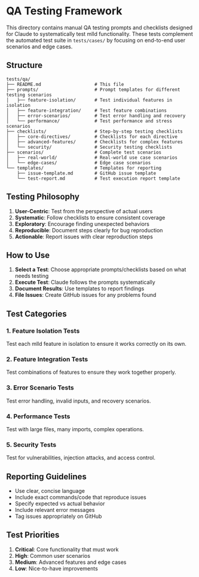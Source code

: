 # QA Testing Framework

This directory contains manual QA testing prompts and checklists designed for Claude to systematically test mlld functionality. These tests complement the automated test suite in `tests/cases/` by focusing on end-to-end user scenarios and edge cases.

## Structure

```
tests/qa/
├── README.md                    # This file
├── prompts/                     # Prompt templates for different testing scenarios
│   ├── feature-isolation/       # Test individual features in isolation
│   ├── feature-integration/     # Test feature combinations
│   ├── error-scenarios/         # Test error handling and recovery
│   └── performance/             # Test performance and stress scenarios
├── checklists/                  # Step-by-step testing checklists
│   ├── core-directives/         # Checklists for each directive
│   ├── advanced-features/       # Checklists for complex features
│   └── security/                # Security testing checklists
├── scenarios/                   # Complete test scenarios
│   ├── real-world/              # Real-world use case scenarios
│   └── edge-cases/              # Edge case scenarios
└── templates/                   # Templates for reporting
    ├── issue-template.md        # GitHub issue template
    └── test-report.md           # Test execution report template
```

## Testing Philosophy

1. **User-Centric**: Test from the perspective of actual users
2. **Systematic**: Follow checklists to ensure consistent coverage
3. **Exploratory**: Encourage finding unexpected behaviors
4. **Reproducible**: Document steps clearly for bug reproduction
5. **Actionable**: Report issues with clear reproduction steps

## How to Use

1. **Select a Test**: Choose appropriate prompts/checklists based on what needs testing
2. **Execute Test**: Claude follows the prompts systematically
3. **Document Results**: Use templates to report findings
4. **File Issues**: Create GitHub issues for any problems found

## Test Categories

### 1. Feature Isolation Tests
Test each mlld feature in isolation to ensure it works correctly on its own.

### 2. Feature Integration Tests
Test combinations of features to ensure they work together properly.

### 3. Error Scenario Tests
Test error handling, invalid inputs, and recovery scenarios.

### 4. Performance Tests
Test with large files, many imports, complex operations.

### 5. Security Tests
Test for vulnerabilities, injection attacks, and access control.

## Reporting Guidelines

- Use clear, concise language
- Include exact commands/code that reproduce issues
- Specify expected vs actual behavior
- Include relevant error messages
- Tag issues appropriately on GitHub

## Test Priorities

1. **Critical**: Core functionality that must work
2. **High**: Common user scenarios
3. **Medium**: Advanced features and edge cases
4. **Low**: Nice-to-have improvements
